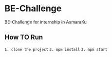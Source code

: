 # BE-Challenge
BE-Challenge for internship in AsmaraKu

## How TO Run

`1. clone the project`
`2. npm install`
`3. npm start`
